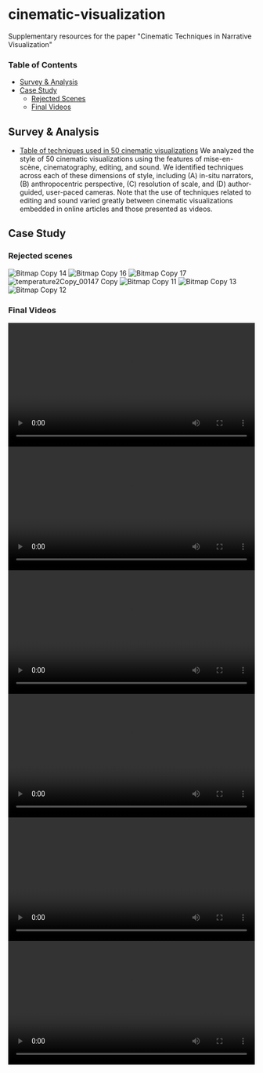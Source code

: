 # cinematic-visualization
Supplementary resources for the paper "Cinematic Techniques in Narrative Visualization"

### Table of Contents

 - [Survey & Analysis](#survey--analysis)
 - [Case Study](#case-study)
   -  [Rejected Scenes](#rejected-scenes)
   - [Final Videos](#final-videos)

## Survey & Analysis

- [Table of techniques used in 50 cinematic visualizations](https://docs.google.com/spreadsheets/d/1igsXLXb3thbTmnuN5Z1xLdURCAzkPCVkvn8iD8WA_2E/edit?usp=sharing) We analyzed the style of 50 cinematic visualizations using the features of mise-en-scène, cinematography, editing, and sound. We identified techniques across each of these dimensions of style, including (A) in-situ narrators, (B) anthropocentric perspective, (C) resolution of scale, and (D) author-guided, user-paced cameras. Note that the use of techniques related to editing and sound varied greatly between cinematic visualizations embedded in online articles and those presented as videos. 

## Case Study
### Rejected scenes

![Bitmap Copy 14](https://user-images.githubusercontent.com/71418295/93428788-e760d880-f874-11ea-844b-106434e3d012.png)
![Bitmap Copy 16](https://user-images.githubusercontent.com/71418295/93428799-ef207d00-f874-11ea-93ae-d53d12afffe8.png)
![Bitmap Copy 17](https://user-images.githubusercontent.com/71418295/93428808-f34c9a80-f874-11ea-8e53-d194c925f64e.png)
![temperature2Copy_00147 Copy](https://user-images.githubusercontent.com/71418295/93428813-f778b800-f874-11ea-94f5-1d12b95eff5c.png)
![Bitmap Copy 11](https://user-images.githubusercontent.com/71418295/93428816-f9427b80-f874-11ea-832c-3f9b42101c3d.png)
![Bitmap Copy 13](https://user-images.githubusercontent.com/71418295/93428828-fd6e9900-f874-11ea-9550-d2792f0c88f5.png)
![Bitmap Copy 12](https://user-images.githubusercontent.com/71418295/93428855-05c6d400-f875-11ea-9dcd-97195b82cddc.png)

### Final Videos



<video controls width="100%">
    <source src="./home-page-slow.mp4"
            type="video/mp4">

    Sorry, your browser doesn't support embedded videos.
</video>

<video controls width="100%">
    <source src="./dc-ice.mp4"
            type="video/mp4">

    Sorry, your browser doesn't support embedded videos.
</video>

<video controls width="100%">
    <source src="./nyc-gt.mp4"
            type="video/mp4">

    Sorry, your browser doesn't support embedded videos.
</video>

<video controls width="100%">
    <source src="./texas.mp4"
            type="video/mp4">

    Sorry, your browser doesn't support embedded videos.
</video>

<video controls width="100%">
    <source src="./usa-ice.mp4 "
            type="video/mp4">

    Sorry, your browser doesn't support embedded videos.
</video>

<video controls width="100%">
    <source src="./moon-ice.mp4"
            type="video/mp4">

    Sorry, your browser doesn't support embedded videos.
</video>

